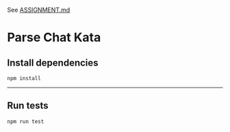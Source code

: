 See [ASSIGNMENT.md](./ASSIGNMENT.md)

# Parse Chat Kata

## Install dependencies
`npm install`

----------

## Run tests
`npm run test`
